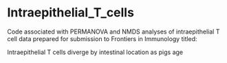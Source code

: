 # Intraepithelial_T_cells

Code associated with PERMANOVA and NMDS analyses of intraepithelial T cell data prepared for submission to Frontiers in Immunology titled:

Intraepithelial T cells diverge by intestinal location as pigs age
